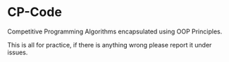 # CP-Code
Competitive Programming Algorithms encapsulated using OOP Principles.

This is all for practice, if there is anything wrong please report it under issues.